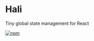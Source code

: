 # Hali

Tiny global state management for React

[![npm](https://badge.fury.io/js/%40formx%2Fformy.svg)](https://www.npmjs.com/package/hali)
